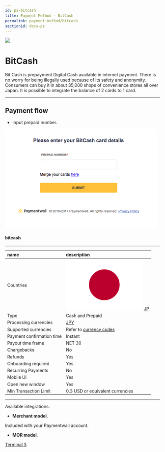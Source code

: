 ```yaml
---
id: ps-bitcash
title: Payment Method - BitCash
permalink: payment-method/bitcash
sectionid: docs-ps
---
```


<div class="docs-ps-header">
    <div class="docs-ps-logo">
        <img src="https://api.paymentwall.com/images/ps_logos/pm_bitcash.png">
    </div>
    <h1>BitCash</h1>
</div>

<div class="docs-ps-body" markdown="1">

<div class="docs-ps-instructions" markdown="1">

Bit Cash is prepayment Digital Cash available in internet payment. There is no worry for being illegally used because of its safety and anonymity. Consumers can buy it in about 35,000 shops of convenience stores all over Japan. It is possible to integrate the balance of 2 cards to 1 card.
<br>

***

## Payment flow

* Input prepaid number.

<div class="docs-img">
    <img src="/textures/pic/payment-system/cash-and-prepaid/bitcash.png">
</div>

</div>



<div class="docs-ps-attributes" markdown="1">
<div class="docs-ps-attributes-body" markdown="1">

#### bitcash

***

|name|description|
|:--|:--|
|Countries| <img class="flags" src="/textures/pic/flags/asia/japan.png"> [JP](https://en.wikipedia.org/wiki/Japan)|
|Type|Cash and Prepaid|
|Processing currencies|[JPY](https://en.wikipedia.org/wiki/Japanese_yen)|
|Supported currencies|Refer to [currency codes](/reference/currencies)|
|Payment confirmation time|Instant|
|Payout time frame| NET 30|
|Chargebacks|No|
|Refunds|Yes|
|Onboarding required| Yes|
|Recurring Payments|No|
|Mobile UI|Yes|
|Open new window|Yes|
|Min Transaction Limit|0.3 USD or equivalent currencies|

***

Available integrations:

* **Merchant model**.

Included with your Paymentwall account.

* **MOR model**.

[Terminal 3](https://www.terminal3.com/).

</div>
</div>

</div>

